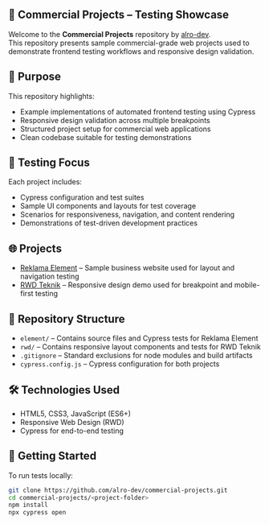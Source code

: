 ## 🧪 Commercial Projects – Testing Showcase

Welcome to the **Commercial Projects** repository by [alro-dev](https://github.com/alro-dev).  
This repository presents sample commercial-grade web projects used to demonstrate frontend testing workflows and responsive design validation.  

## 🎯 Purpose

This repository highlights:

- Example implementations of automated frontend testing using Cypress
- Responsive design validation across multiple breakpoints
- Structured project setup for commercial web applications
- Clean codebase suitable for testing demonstrations

## 🧪 Testing Focus

Each project includes:

- Cypress configuration and test suites
- Sample UI components and layouts for test coverage
- Scenarios for responsiveness, navigation, and content rendering
- Demonstrations of test-driven development practices

## 🌐 Projects

- [Reklama Element](https://reklama-element.pl/) – Sample business website used for layout and navigation testing
- [RWD Teknik](http://rwd.teknik.pl/) – Responsive design demo used for breakpoint and mobile-first testing

## 📁 Repository Structure

- `element/` – Contains source files and Cypress tests for Reklama Element
- `rwd/` – Contains responsive layout components and tests for RWD Teknik
- `.gitignore` – Standard exclusions for node modules and build artifacts
- `cypress.config.js` – Cypress configuration for both projects

## 🛠 Technologies Used

- HTML5, CSS3, JavaScript (ES6+)
- Responsive Web Design (RWD)
- Cypress for end-to-end testing

## 🚀 Getting Started

To run tests locally:

```bash
git clone https://github.com/alro-dev/commercial-projects.git
cd commercial-projects/<project-folder>
npm install
npx cypress open
